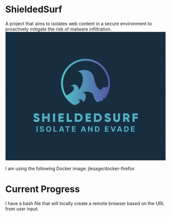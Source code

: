 # ShieldedSurf
A project that aims to isolates web content in a secure environment to proactively
mitigate the risk of malware infiltration.
![Logo](shieldedsurf.png)

I am using the following Docker image: jlesage/docker-firefox

# Current Progress
I have a bash file that will locally create a remote browser based on the URL from user input.
